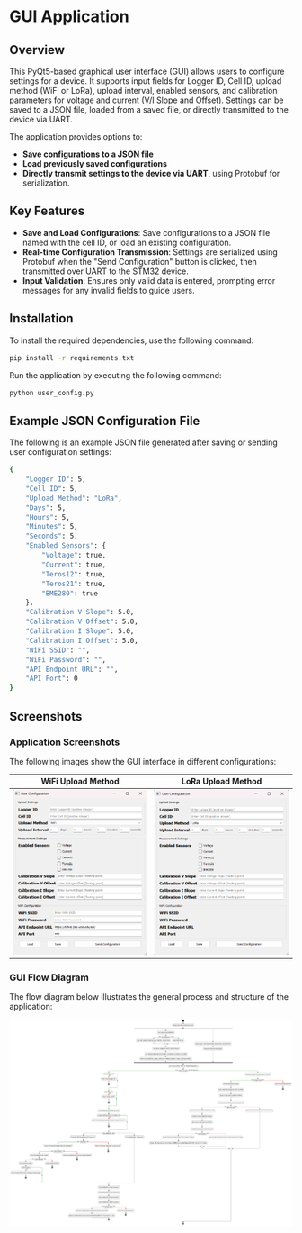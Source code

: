 # GUI Application

## Overview

This PyQt5-based graphical user interface (GUI) allows users to configure settings for a device. It supports input fields for Logger ID, Cell ID, upload method (WiFi or LoRa), upload interval, enabled sensors, and calibration parameters for voltage and current (V/I Slope and Offset). Settings can be saved to a JSON file, loaded from a saved file, or directly transmitted to the device via UART.

The application provides options to:

- **Save configurations to a JSON file**
- **Load previously saved configurations**
- **Directly transmit settings to the device via UART**, using Protobuf for serialization.

## Key Features

- **Save and Load Configurations**: Save configurations to a JSON file named with the cell ID, or load an existing configuration.
- **Real-time Configuration Transmission**: Settings are serialized using Protobuf when the "Send Configuration" button is clicked, then transmitted over UART to the STM32 device.
- **Input Validation**: Ensures only valid data is entered, prompting error messages for any invalid fields to guide users.

## Installation

To install the required dependencies, use the following command:

```bash
pip install -r requirements.txt
```

Run the application by executing the following command:

```bash
python user_config.py
```

## Example JSON Configuration File

The following is an example JSON file generated after saving or sending user configuration settings:

```bash
{
    "Logger ID": 5,
    "Cell ID": 5,
    "Upload Method": "LoRa",
    "Days": 5,
    "Hours": 5,
    "Minutes": 5,
    "Seconds": 5,
    "Enabled Sensors": {
        "Voltage": true,
        "Current": true,
        "Teros12": true,
        "Teros21": true,
        "BME280": true
    },
    "Calibration V Slope": 5.0,
    "Calibration V Offset": 5.0,
    "Calibration I Slope": 5.0,
    "Calibration I Offset": 5.0,
    "WiFi SSID": "",
    "WiFi Password": "",
    "API Endpoint URL": "",
    "API Port": 0
}
```

## Screenshots

### Application Screenshots

The following images show the GUI interface in different configurations:

|**WiFi Upload Method**|**LoRa Upload Method**|
|---------------------|-----------|
|![User Configuration diagram](../images/user_config_GUI_WiFi.png)|![User Configuration diagram](../images/user_config_GUI_LoRa.png)|

### GUI Flow Diagram

The flow diagram below illustrates the general process and structure of the application:

![User Configuration diagram](../images/GUI_flow_diagram.png)
